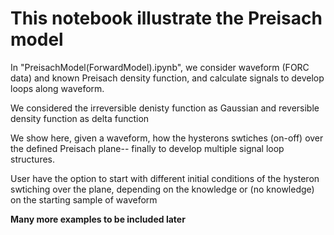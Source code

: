 # This notebook illustrate the Preisach model

In "PreisachModel(ForwardModel).ipynb", we consider waveform (FORC data) and known Preisach density function, and calculate signals to develop loops along waveform.

We considered the irreversible denisty function as Gaussian and reversible density function as delta function

We show here, given a waveform, how the hysterons swtiches (on-off) over the defined Preisach plane-- finally to develop multiple signal loop structures.

User have the option to start with different initial conditions of the hysteron swtiching over the plane, depending on the knowledge or (no knowledge) on the starting sample of waveform

**Many more examples to be included later**
